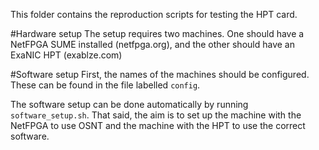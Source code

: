 This folder contains the reproduction scripts for testing the HPT card.

#Hardware setup
The setup requires two machines.  One should have a NetFPGA SUME installed (netfpga.org), and the other should have an ExaNIC HPT (exablze.com)

#Software setup
First, the names of the machines should be configured.  These can be found
in the file labelled `config`.

The software setup can be done automatically by running `software_setup.sh`.  That said, the aim is to set up the  machine with the NetFPGA to use OSNT and the machine with the HPT to use the correct software.

